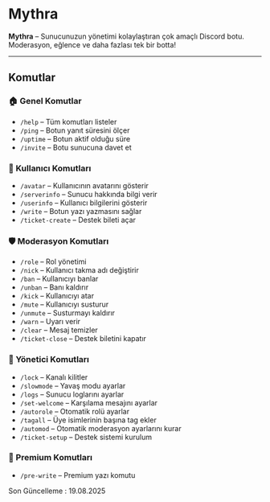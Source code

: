 # Mythra

**Mythra** – Sunucunuzun yönetimi kolaylaştıran çok amaçlı Discord botu.  
Moderasyon, eğlence ve daha fazlası tek bir botta!

---

## Komutlar

### 🏠 Genel Komutlar
- `/help` – Tüm komutları listeler  
- `/ping` – Botun yanıt süresini ölçer  
- `/uptime` – Botun aktif olduğu süre  
- `/invite` – Botu sunucuna davet et  

### 🎈 Kullanıcı Komutları
- `/avatar` – Kullanıcının avatarını gösterir  
- `/serverinfo` – Sunucu hakkında bilgi verir  
- `/userinfo` – Kullanıcı bilgilerini gösterir  
- `/write` – Botun yazı yazmasını sağlar  
- `/ticket-create` – Destek bileti açar  

### 🛡️ Moderasyon Komutları
- `/role` – Rol yönetimi  
- `/nick` – Kullanıcı takma adı değiştirir  
- `/ban` – Kullanıcıyı banlar  
- `/unban` – Banı kaldırır  
- `/kick` – Kullanıcıyı atar  
- `/mute` – Kullanıcıyı susturur  
- `/unmute` – Susturmayı kaldırır  
- `/warn` – Uyarı verir  
- `/clear` – Mesaj temizler  
- `/ticket-close` – Destek biletini kapatır  

### 👑 Yönetici Komutları
- `/lock` – Kanalı kilitler  
- `/slowmode` – Yavaş modu ayarlar  
- `/logs` – Sunucu loglarını ayarlar  
- `/set-welcome` – Karşılama mesajını ayarlar  
- `/autorole` – Otomatik rolü ayarlar  
- `/tagall` – Üye isimlerinin başına tag ekler  
- `/automod` – Otomatik moderasyon ayarlarını kurar  
- `/ticket-setup` – Destek sistemi kurulum  

### 💎 Premium Komutları
- `/pre-write` – Premium yazı komutu

Son Güncelleme : 19.08.2025
